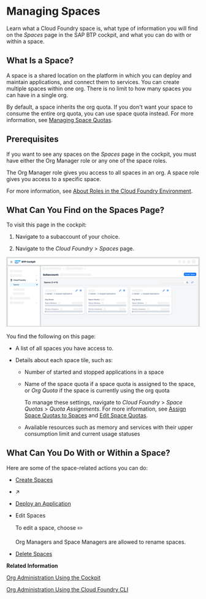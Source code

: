 <!-- loio5209d55d8dd84228897112b0655d999b -->

<link rel="stylesheet" type="text/css" href="../css/sap-icons.css"/>

# Managing Spaces

Learn what a Cloud Foundry space is, what type of information you will find on the *Spaces* page in the SAP BTP cockpit, and what you can do with or within a space.



<a name="loio5209d55d8dd84228897112b0655d999b__section_ib5_prc_1bc"/>

## What Is a Space?

A space is a shared location on the platform in which you can deploy and maintain applications, and connect them to services. You can create multiple spaces within one org. There is no limit to how many spaces you can have in a single org.

By default, a space inherits the org quota. If you don't want your space to consume the entire org quota, you can use space quota instead. For more information, see [Managing Space Quotas](managing-space-quotas-4e5f0ee.md).



<a name="loio5209d55d8dd84228897112b0655d999b__section_sm3_bsx_dbc"/>

## Prerequisites

If you want to see any spaces on the *Spaces* page in the cockpit, you must have either the Org Manager role or any one of the space roles.

The Org Manager role gives you access to all spaces in an org. A space role gives you access to a specific space.

For more information, see [About Roles in the Cloud Foundry Environment](about-roles-in-the-cloud-foundry-environment-0907638.md).



<a name="loio5209d55d8dd84228897112b0655d999b__section_wm2_5tr_bbc"/>

## What Can You Find on the Spaces Page?

To visit this page in the cockpit:

1.  Navigate to a subaccount of your choice.

2.  Navigate to the *Cloud Foundry* \> *Spaces* page.


![Here's what a sample Spaces page might contain.](images/Managing_Spaces_SUI_Graphic_ce58eb0.png)

You find the following on this page:

-   A list of all spaces you have access to.

-   Details about each space tile, such as:

    -   Number of started and stopped applications in a space

    -   Name of the space quota if a space quota is assigned to the space, or *Org Quota* if the space is currently using the org quota

        To manage these settings, navigate to *Cloud Foundry* \> *Space Quotas* \> *Quota Assignments*. For more information, see [Assign Space Quotas to Spaces](assign-space-quotas-to-spaces-13028c4.md) and [Edit Space Quotas](edit-space-quotas-2a58364.md).

    -   Available resources such as memory and services with their upper consumption limit and current usage statuses





<a name="loio5209d55d8dd84228897112b0655d999b__section_bpz_nrc_1bc"/>

## What Can You Do With or Within a Space?

Here are some of the space-related actions you can do:

-   [Create Spaces](create-spaces-2f6ed22.md)

-   [](https://help.sap.com/viewer/65de2977205c403bbc107264b8eccf4b/Cloud/en-US/5ab77383d56146f783d41fe4b1201316.html "") :arrow_upper_right:

-   [Deploy an Application](deploy-an-application-09fdb9b.md)

-   Edit Spaces

    To edit a space, choose :pencil2:

    Org Managers and Space Managers are allowed to rename spaces.

-   [Delete Spaces](delete-spaces-1eb6a09.md)


**Related Information**  


[Org Administration Using the Cockpit](org-administration-using-the-cockpit-c4c25cc.md "In the Cloud Foundry environment, manage orgs, spaces and space quota plans using the SAP BTP cockpit.")

[Org Administration Using the Cloud Foundry CLI](org-administration-using-the-cloud-foundry-cli-927377f.md "Use the Cloud Foundry command line interface (CF CLI) for managing subaccounts in the Cloud Foundry environment, such as creating orgs and spaces, or managing quota.")

